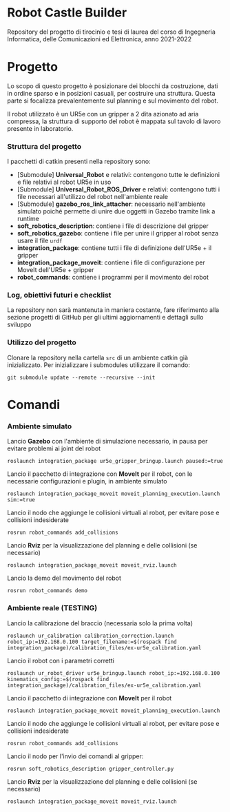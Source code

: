 # Robot Castle Builder
Repository del progetto di tirocinio e tesi di laurea del corso di Ingegneria Informatica, delle Comunicazioni ed Elettronica, anno 2021-2022

# Progetto

Lo scopo di questo progetto è posizionare dei blocchi da costruzione, dati in ordine sparso e in posizioni casuali, per costruire una struttura. Questa parte si focalizza prevalentemente sul planning e sul movimento del robot.

Il robot utilizzato è un UR5e con un gripper a 2 dita azionato ad aria compressa, la struttura di supporto del robot è mappata sul tavolo di lavoro presente in laboratorio.

### Struttura del progetto

I pacchetti di catkin presenti nella repository sono:
* [Submodule] **Universal_Robot** e relativi: contengono tutte le definizioni e file relativi al robot UR5e in uso
* [Submodule] **Universal_Robot_ROS_Driver** e relativi: contengono tutti i file necessari all'utilizzo del robot nell'ambiente reale
* [Submodule] **gazebo_ros_link_attacher**: necessario nell'ambiente simulato poiché permette di unire due oggetti in Gazebo tramite link a runtime
* **soft_robotics_description**: contiene i file di descrizione del gripper
* **soft_robotics_gazebo**: contiene i file per unire il gripper al robot senza usare il file `urdf`
* **integration_package**: contiene tutti i file di definizione dell'UR5e + il gripper
* **integration_package_moveit**: contiene i file di configurazione per MoveIt dell'UR5e + gripper
* **robot_commands**: contiene i programmi per il movimento del robot

### Log, obiettivi futuri e checklist

La repository non sarà mantenuta in maniera costante, fare riferimento alla sezione progetti di GitHub per gli ultimi aggiornamenti e dettagli sullo sviluppo

### Utilizzo del progetto

Clonare la repository nella cartella `src` di un ambiente catkin già inizializzato. Per inizializzare i submodules utilizzare il comando:

```
git submodule update --remote --recursive --init
```

# Comandi

### Ambiente simulato

Lancio **Gazebo** con l'ambiente di simulazione necessario, in pausa per evitare problemi ai joint del robot 

```
roslaunch integration_package ur5e_gripper_bringup.launch paused:=true
```

Lancio il pacchetto di integrazione con **MoveIt** per il robot, con le necessarie configurazioni e plugin, in ambiente simulato

```
roslaunch integration_package_moveit moveit_planning_execution.launch sim:=true
```

Lancio il nodo che aggiunge le collisioni virtuali al robot, per evitare pose e collisioni indesiderate

```
rosrun robot_commands add_collisions
```

Lancio **Rviz** per la visualizzazione del planning e delle collisioni (se necessario)

```
roslaunch integration_package_moveit moveit_rviz.launch
```

Lancio la demo del movimento del robot

```
rosrun robot_commands demo
```

### Ambiente reale (TESTING)

Lancio la calibrazione del braccio (necessaria solo la prima volta)

```
roslaunch ur_calibration calibration_correction.launch robot_ip:=192.168.0.100 target_filename:=$(rospack find integration_package)/calibration_files/ex-ur5e_calibration.yaml
```

Lancio il robot con i parametri corretti

```
roslaunch ur_robot_driver ur5e_bringup.launch robot_ip:=192.168.0.100 kinematics_config:=$(rospack find integration_package)/calibration_files/ex-ur5e_calibration.yaml
```
Lancio il pacchetto di integrazione con **MoveIt** per il robot

```
roslaunch integration_package_moveit moveit_planning_execution.launch
```

Lancio il nodo che aggiunge le collisioni virtuali al robot, per evitare pose e collisioni indesiderate

```
rosrun robot_commands add_collisions
```

Lancio il nodo per l'invio dei comandi al gripper:

```
rosrun soft_robotics_description gripper_controller.py
```

Lancio **Rviz** per la visualizzazione del planning e delle collisioni (se necessario)

```
roslaunch integration_package_moveit moveit_rviz.launch
```
